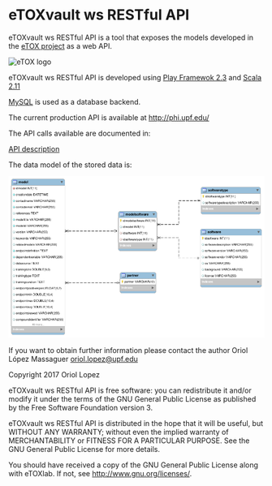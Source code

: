 # eTOXvault ws RESTful API
eTOXvault ws RESTful API is a tool that exposes the models developed in the [eTOX project](http://www.etoxproject.eu) as a web API.

![eTOX logo](http://84.89.134.131/etox-web/img/ETOX_Project_logo.png)

eTOXvault ws RESTful API is developed using [Play Framewok 2.3](https://www.playframework.com/) and [Scala 2.11](https://www.scala-lang.org/) 

[MySQL](https://www.mysql.com/) is used as a database backend.

The current production API is available at http://phi.upf.edu/

The API calls available are documented in:

[API description](doc/API_description.md)

The data model of the stored data is:

![data nodel etox vault](https://github.com/phi-grib/eTOX-vault-ws/blob/master/doc/etox_vault_datamodel_v1.0.png)

If you want to obtain further information please contact the author
Oriol López Massaguer    oriol.lopez@upf.edu

Copyright 2017 Oriol Lopez

eTOXvault ws RESTful API is free software: you can redistribute it and/or modify it under the terms of the GNU General Public License as published by the Free Software Foundation version 3.

eTOXvault ws RESTful API is distributed in the hope that it will be useful, but WITHOUT ANY WARRANTY; without even the implied warranty of MERCHANTABILITY or FITNESS FOR A PARTICULAR PURPOSE. See the GNU General Public License for more details.

You should have received a copy of the GNU General Public License along with eTOXlab. If not, see http://www.gnu.org/licenses/.



